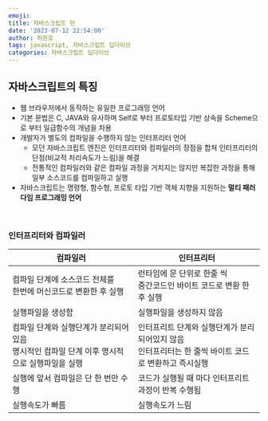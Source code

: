 ```yaml
---
emoji:
title: 자바스크립트 란
date: '2023-07-12 22:54:00'
author: 허원호
tags: javascript, 자바스크립트 딥다이브
categories: 자바스크립트 딥다이브
---
```


## 자바스크립트의 특징

- 웹 브라우저에서 동작하는 유일한 프로그래밍 언어
- 기본 문법은 C, JAVA와 유사하며 Self로 부터 프로토타입 기반 상속을 Scheme으로 부터 일급함수의 개념을 차용
- 개발자가 별도의 컴파일을 수행하지 않는 인터프리터 언어
  - 모던 자바스크립트 엔진은 인터프리터와 컴파일러의 장점을 합쳐 인터프리터의 단점(비교적 처리속도가 느림)을 해결
  - 전통적인 컴파일러와 같은 컴파일 과정을 거치지는 않지만 복잡한 과정을 통해 일부 소스코드를 컴파일하고 실행
- 자바스크립트는 명령형, 함수형, 프로토 타입 기반 객체 지향을 지원하는 <b>멀티 패러다임 프로그래밍 언어</b>

<br/>

### 인터프리터와 컴파일러

| 컴파일러                                                                                        | 인터프리터                                                                                              |
| ----------------------------------------------------------------------------------------------- | ------------------------------------------------------------------------------------------------------- |
| 컴파일 단계에 소스코드 전체를<br/> 한번에 머신코드로 변환한 후 실행                             | 런타임에 문 단위로 한줄 씩<br/> 중간코드인 바이트 코드로 변환 한 후 실행                                |
| 실행파일을 생성함                                                                               | 실행파일을 생성하지 않음                                                                                |
| 컴파일 단계와 실행단계가 분리되어 있음<br/>명시적인 컴파일 단계 이후 명시적으로 실행파일을 실행 | 인터프리트 단계와 실행단계가 분리되어있지 않음<br/>인터프리터는 한 줄씩 바이트 코드로 변환하고 즉시실행 |
| 실행에 앞서 컴파일은 단 한 번만 수행                                                            | 코드가 실행될 때 마다 인터프리트 과정이 반복 수행됨                                                     |
| 실행속도가 빠름                                                                                 | 실행속도가 느림                                                                                         |

<br/>
<br/>
